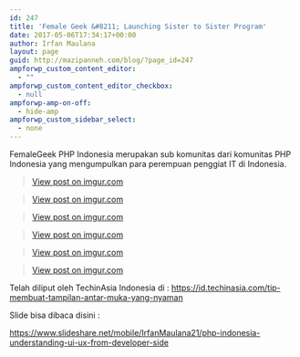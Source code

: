 ```yaml
---
id: 247
title: 'Female Geek &#8211; Launching Sister to Sister Program'
date: 2017-05-06T17:34:17+00:00
author: Irfan Maulana
layout: page
guid: http://mazipanneh.com/blog/?page_id=247
ampforwp_custom_content_editor:
  - ""
ampforwp_custom_content_editor_checkbox:
  - null
ampforwp-amp-on-off:
  - hide-amp
ampforwp_custom_sidebar_select:
  - none
---
```

FemaleGeek PHP Indonesia merupakan sub komunitas dari komunitas PHP Indonesia yang mengumpulkan para perempuan penggiat IT di Indonesia.

<blockquote class="imgur-embed-pub" lang="en" data-id="gZhY1c9">
  <p>
    <a href="//imgur.com/gZhY1c9">View post on imgur.com</a>
  </p>
</blockquote>



<blockquote class="imgur-embed-pub" lang="en" data-id="HjVdtqD">
  <p>
    <a href="//imgur.com/HjVdtqD">View post on imgur.com</a>
  </p>
</blockquote>



<blockquote class="imgur-embed-pub" lang="en" data-id="N8qPVck">
  <p>
    <a href="//imgur.com/N8qPVck">View post on imgur.com</a>
  </p>
</blockquote>



<blockquote class="imgur-embed-pub" lang="en" data-id="4TuV6hG">
  <p>
    <a href="//imgur.com/4TuV6hG">View post on imgur.com</a>
  </p>
</blockquote>



<blockquote class="imgur-embed-pub" lang="en" data-id="KGhju4N">
  <p>
    <a href="//imgur.com/KGhju4N">View post on imgur.com</a>
  </p>
</blockquote>



<blockquote class="imgur-embed-pub" lang="en" data-id="JbJjPdp">
  <p>
    <a href="//imgur.com/JbJjPdp">View post on imgur.com</a>
  </p>
</blockquote>



Telah diliput oleh TechinAsia Indonesia di : <a href="https://id.techinasia.com/tip-membuat-tampilan-antar-muka-yang-nyaman" target="_blank">https://id.techinasia.com/tip-membuat-tampilan-antar-muka-yang-nyaman </a>

Slide bisa dibaca disini :
  
<a href="https://www.slideshare.net/mobile/IrfanMaulana21/php-indonesia-understanding-ui-ux-from-developer-side" target="_blank">https://www.slideshare.net/mobile/IrfanMaulana21/php-indonesia-understanding-ui-ux-from-developer-side</a>